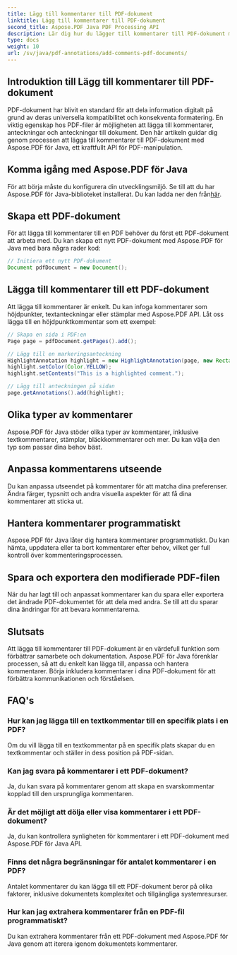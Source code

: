 ```yaml
---
title: Lägg till kommentarer till PDF-dokument
linktitle: Lägg till kommentarer till PDF-dokument
second_title: Aspose.PDF Java PDF Processing API
description: Lär dig hur du lägger till kommentarer till PDF-dokument med Aspose.PDF för Java - en steg-för-steg-guide med kodexempel.
type: docs
weight: 10
url: /sv/java/pdf-annotations/add-comments-pdf-documents/
---
```


## Introduktion till Lägg till kommentarer till PDF-dokument

PDF-dokument har blivit en standard för att dela information digitalt på grund av deras universella kompatibilitet och konsekventa formatering. En viktig egenskap hos PDF-filer är möjligheten att lägga till kommentarer, anteckningar och anteckningar till dokument. Den här artikeln guidar dig genom processen att lägga till kommentarer till PDF-dokument med Aspose.PDF för Java, ett kraftfullt API för PDF-manipulation.

## Komma igång med Aspose.PDF för Java

För att börja måste du konfigurera din utvecklingsmiljö. Se till att du har Aspose.PDF för Java-biblioteket installerat. Du kan ladda ner den från[här](https://releases.aspose.com/pdf/java/).

## Skapa ett PDF-dokument

För att lägga till kommentarer till en PDF behöver du först ett PDF-dokument att arbeta med. Du kan skapa ett nytt PDF-dokument med Aspose.PDF för Java med bara några rader kod:

```java
// Initiera ett nytt PDF-dokument
Document pdfDocument = new Document();
```

## Lägga till kommentarer till ett PDF-dokument

Att lägga till kommentarer är enkelt. Du kan infoga kommentarer som höjdpunkter, textanteckningar eller stämplar med Aspose.PDF API. Låt oss lägga till en höjdpunktkommentar som ett exempel:

```java
// Skapa en sida i PDF:en
Page page = pdfDocument.getPages().add();

// Lägg till en markeringsanteckning
HighlightAnnotation highlight = new HighlightAnnotation(page, new Rectangle(100, 100, 200, 200));
highlight.setColor(Color.YELLOW);
highlight.setContents("This is a highlighted comment.");

// Lägg till anteckningen på sidan
page.getAnnotations().add(highlight);
```

## Olika typer av kommentarer

Aspose.PDF för Java stöder olika typer av kommentarer, inklusive textkommentarer, stämplar, bläckkommentarer och mer. Du kan välja den typ som passar dina behov bäst.

## Anpassa kommentarens utseende

Du kan anpassa utseendet på kommentarer för att matcha dina preferenser. Ändra färger, typsnitt och andra visuella aspekter för att få dina kommentarer att sticka ut.

## Hantera kommentarer programmatiskt

Aspose.PDF för Java låter dig hantera kommentarer programmatiskt. Du kan hämta, uppdatera eller ta bort kommentarer efter behov, vilket ger full kontroll över kommenteringsprocessen.

## Spara och exportera den modifierade PDF-filen

När du har lagt till och anpassat kommentarer kan du spara eller exportera det ändrade PDF-dokumentet för att dela med andra. Se till att du sparar dina ändringar för att bevara kommentarerna.

## Slutsats

Att lägga till kommentarer till PDF-dokument är en värdefull funktion som förbättrar samarbete och dokumentation. Aspose.PDF för Java förenklar processen, så att du enkelt kan lägga till, anpassa och hantera kommentarer. Börja inkludera kommentarer i dina PDF-dokument för att förbättra kommunikationen och förståelsen.

## FAQ's

### Hur kan jag lägga till en textkommentar till en specifik plats i en PDF?

Om du vill lägga till en textkommentar på en specifik plats skapar du en textkommentar och ställer in dess position på PDF-sidan.

### Kan jag svara på kommentarer i ett PDF-dokument?

Ja, du kan svara på kommentarer genom att skapa en svarskommentar kopplad till den ursprungliga kommentaren.

### Är det möjligt att dölja eller visa kommentarer i ett PDF-dokument?

Ja, du kan kontrollera synligheten för kommentarer i ett PDF-dokument med Aspose.PDF för Java API.

### Finns det några begränsningar för antalet kommentarer i en PDF?

Antalet kommentarer du kan lägga till ett PDF-dokument beror på olika faktorer, inklusive dokumentets komplexitet och tillgängliga systemresurser.

### Hur kan jag extrahera kommentarer från en PDF-fil programmatiskt?

Du kan extrahera kommentarer från ett PDF-dokument med Aspose.PDF för Java genom att iterera igenom dokumentets kommentarer.
